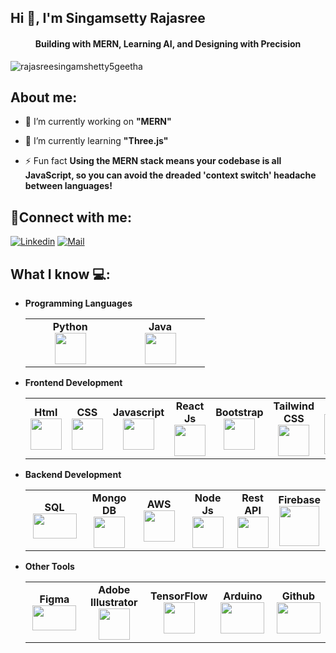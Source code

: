 ## Hi 👋, I'm Singamsetty Rajasree
<h4 align="center" >Building with MERN, Learning AI, and Designing with Precision</h4>


<p align="left"> <img src="https://komarev.com/ghpvc/?username=rajasreesingamshetty5geetha&label=Profile%20views&color=0e75b6&style=flat" alt="rajasreesingamshetty5geetha" /> </p>

## About me:
- 🔭 I’m currently working on **"MERN"**

- 🌱 I’m currently learning **"Three.js"**

- ⚡ Fun fact **Using the MERN stack means your codebase is all JavaScript, so you can avoid the dreaded 'context switch' headache between languages!**

## 🔗Connect with me: 
[![Linkedin](https://img.shields.io/badge/-Singamsetty%20Rajasree-blue?style=flat-square&logo=linkedin&logoColor=white&link=https://www.linkedin.com/in/rajasree-s-411019220/)](https://www.linkedin.com/in/rajasree-s-411019220/)
[![Mail](https://img.shields.io/badge/-rajasreesingamshetty5@gmail.com-gray?style=flat-square&logo=gmail&logoColor=red&link=https://mail.google.com/mail/u/0/#inbox)](mailto:rajasreesingamshetty5@gmail.com)



## What I know 💻:
- **Programming Languages**
	<center>
		<table>
			<tbody>
				<tr>
					<td width="25%" align="center">
						<span><strong>Python</strong></span><br/>
						<img height="50px" width="50px" src="https://cdn.svgporn.com/logos/python.svg">
					</td>
					<td width="25%" align="center">
						<span><strong>Java</strong></span><br/>
						<img height="50px" width="50px" src="https://cdn.svgporn.com/logos/java.svg">
					</td>
				</tr>
			</tbody>
		</table>
	</center>
- **Frontend Development**
	<center>
		<table>
			<tbody>
				<tr>
					<td width="25%" align="center">
						<span><strong>Html</strong></span><br/>
						<img height="50px" width="50px" src="https://cdn.svgporn.com/logos/html-5.svg" />
					</td>
					<td width="25%" align="center">
						<span><strong>CSS</strong></span><br/>
						<img height="50px" width="50px" src="https://cdn.svgporn.com/logos/css-3.svg" />
					</td>
					<td width="25%" align="center">
						<span><strong>Javascript</strong></span><br/>
						<img height="50px" width="50px" src="https://cdn.svgporn.com/logos/javascript.svg" />
					</td>
					<td width="25%" align="center">
						<span><strong>React Js</strong></span><br/>
						<img height="50px" width="50px" src="https://cdn.svgporn.com/logos/react.svg" />
					</td>
     					<td width="25%" align="center">
						<span><strong>Bootstrap</strong></span><br/>
						<img height="50px" width="50px" src="https://cdn.svgporn.com/logos/bootstrap.svg" />
					</td>
					<td width="25%" align="center">
						<span><strong>Tailwind CSS</strong></span><br/>
						<img height="50px" width="50px" src="https://upload.wikimedia.org/wikipedia/commons/d/d5/Tailwind_CSS_Logo.svg" />
					</td>
					<td align="center">
						<span><strong>Next JS</strong></span><br/>
						<img height="64px" width="64px" src="https://cdn.svgporn.com/logos/nextjs-icon.svg">
					</td>
				</tr>
			</tbody>
		</table>
	</center>
- **Backend Development**
 	<center>
		<table>
			<tbody>
				<tr>
					<td width="25%" align="center">
						<span><strong>SQL</strong></span><br/>
						<img height="40px" width="70px" src="https://upload.wikimedia.org/wikipedia/commons/8/87/Sql_data_base_with_logo.png" />
					</td>
					<td width="25%" align="center"  >
						<span><strong>Mongo DB</strong></span><br/>
						<img height="50px" width="50px" src="https://cdn.svgporn.com/logos/mongodb.svg">
					</td>
					<td width="25%" align="center">
						<span><strong>AWS</strong></span><br/>
						<img height="50px" width="50px" src="https://upload.wikimedia.org/wikipedia/commons/9/93/Amazon_Web_Services_Logo.svg" />
					</td>
					<td width="25%" align="center">
						<span><strong>Node Js</strong></span><br/>
						<img height="50px" width="50px" src="https://cdn.svgporn.com/logos/nodejs-icon.svg"" />
					</td>
     					<td width="25%" align="center">
						<span><strong>Rest API</strong></span><br/>
						<img height="50px" width="50px" src="https://www.svgrepo.com/show/88703/api.svg" />
					</td>
					<td width="25%" align="center">
						<span><strong>Firebase</strong></span><br/>
						<img height="64px" width="64px" src="https://cdn.svgporn.com/logos/firebase.svg">
					</td>
				</tr>
			</tbody>
		</table>
	</center>

 - **Other Tools**
 	<center>
		<table>
			<tbody>
				<tr>
					<td width="25%" align="center">
						<span><strong>Figma   </strong></span><br/>
						<img height="40px" width="70px" src="https://upload.wikimedia.org/wikipedia/commons/3/33/Figma-logo.svg" />
					</td>
					<td width="25%" align="center"  >
						<span><strong>Adobe Illustrator</strong></span><br/>
						<img height="50px" width="50px" src="https://upload.wikimedia.org/wikipedia/commons/f/fb/Adobe_Illustrator_CC_icon.svg">
					</td>
					<td width="25%" align="center">
						<span><strong>TensorFlow</strong></span><br/>
						<img height="50px" width="50px" src="https://upload.wikimedia.org/wikipedia/commons/1/11/TensorFlowLogo.svg" />
					</td>
					<td width="25%" align="center">
						<span><strong>Arduino</strong></span><br/>
						<img height="50px" width="70px" src="https://upload.wikimedia.org/wikipedia/commons/8/87/Arduino_Logo.svg" />
					</td>
					<td width="25%" align="center">
						<span><strong>Github</strong></span><br/>
						<img height="50px" width="70px" src="https://upload.wikimedia.org/wikipedia/commons/9/91/Octicons-mark-github.svg" />
					</td>
				</tr>
			</tbody>
		</table>
	</center>



